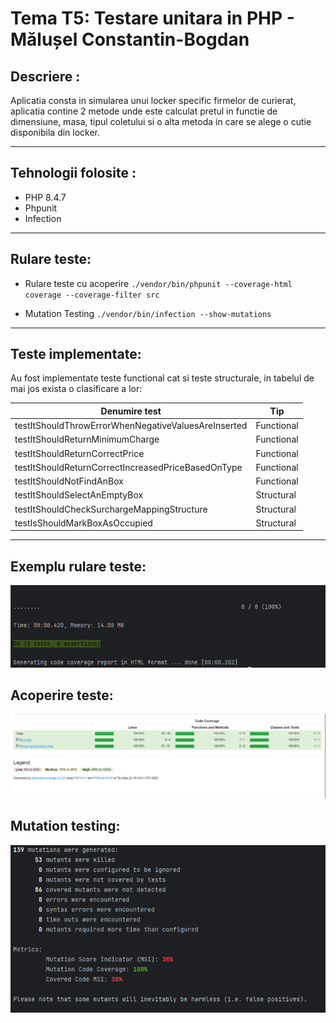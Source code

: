 # Tema T5: Testare unitara in PHP - Mălușel Constantin-Bogdan

## Descriere :


Aplicatia consta in simularea unui locker specific firmelor de curierat, aplicatia contine 2 metode unde este calculat pretul in functie de dimensiune, masa, tipul coletului si o alta metoda in care se alege o cutie disponibila din locker. 


****

## Tehnologii folosite :

 - PHP 8.4.7
 - Phpunit
 - Infection

****

## Rulare teste:

 - Rulare teste cu acoperire `./vendor/bin/phpunit --coverage-html coverage --coverage-filter src`

 - Mutation Testing `./vendor/bin/infection --show-mutations`

****

## Teste implementate: 

  Au fost implementate teste functional cat si teste structurale, in tabelul de mai jos
exista o clasificare a lor:

| Denumire test                                       | Tip        |
|-----------------------------------------------------|------------|
| testItShouldThrowErrorWhenNegativeValuesAreInserted | Functional |
| testItShouldReturnMinimumCharge                     | Functional |
| testItShouldReturnCorrectPrice                      | Functional |
| testItShouldReturnCorrectIncreasedPriceBasedOnType  | Functional |
| testItShouldNotFindAnBox                            | Functional |
| testItShouldSelectAnEmptyBox                        | Structural |
| testItShouldCheckSurchargeMappingStructure          | Structural |
| testIsShouldMarkBoxAsOccupied                       | Structural |



****
## Exemplu rulare teste:


![img.png](img.png)


## Acoperire teste:

![img_1.png](img_1.png)


## Mutation testing:
![img_3.png](img_3.png)
